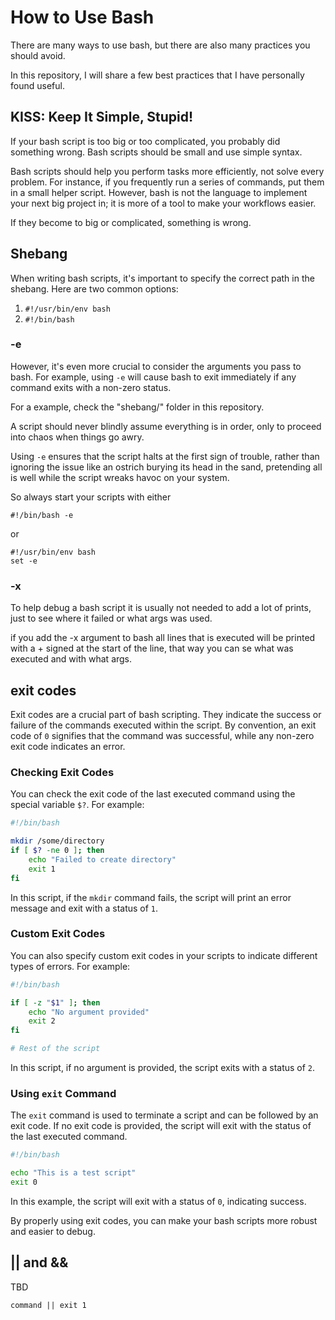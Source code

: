 # How to Use Bash

There are many ways to use bash, but there are also many practices you should avoid.

In this repository, I will share a few best practices that I have personally found useful.

## KISS: Keep It Simple, Stupid!

If your bash script is too big or too complicated, you probably did something wrong. 
Bash scripts should be small and use simple syntax.

Bash scripts should help you perform tasks more efficiently, not solve every problem. For instance, if you frequently run a series of commands, put them in a small helper script. However, bash is not the language to implement your next big project in; it is more of a tool to make your workflows easier.

If they become to big or complicated, something is wrong.

## Shebang

When writing bash scripts, it's important to specify the correct path in the shebang. Here are two common options:
1. `#!/usr/bin/env bash`
2. `#!/bin/bash`

### -e 
However, it's even more crucial to consider the arguments you pass to bash. For example, using `-e` will cause bash to exit immediately if any command exits with a non-zero status.

For a example, check the "shebang/" folder in this repository.

A script should never blindly assume everything is in order, only to proceed into chaos when things go awry. 

Using `-e` ensures that the script halts at the first sign of trouble, rather than ignoring the issue like an ostrich burying its head in the sand, pretending all is well while the script wreaks havoc on your system.

So always start your scripts with either 
```
#!/bin/bash -e
```
or
```
#!/usr/bin/env bash
set -e
```

### -x

To help debug a bash script it is usually not needed to add a lot of prints, 
just to see where it failed or what args was used. 

if you add the -x argument to bash all lines that is executed 
will be printed with a + signed at the start of the line, 
that way you can se what was executed and with what args. 


## exit codes

Exit codes are a crucial part of bash scripting. They indicate the success or failure of the commands executed within the script. By convention, an exit code of `0` signifies that the command was successful, while any non-zero exit code indicates an error.

### Checking Exit Codes

You can check the exit code of the last executed command using the special variable `$?`. For example:

```bash
#!/bin/bash

mkdir /some/directory
if [ $? -ne 0 ]; then
    echo "Failed to create directory"
    exit 1
fi
```

In this script, if the `mkdir` command fails, the script will print an error message and exit with a status of `1`.

### Custom Exit Codes

You can also specify custom exit codes in your scripts to indicate different types of errors. For example:

```bash
#!/bin/bash

if [ -z "$1" ]; then
    echo "No argument provided"
    exit 2
fi

# Rest of the script
```

In this script, if no argument is provided, the script exits with a status of `2`.

### Using `exit` Command

The `exit` command is used to terminate a script and can be followed by an exit code. If no exit code is provided, the script will exit with the status of the last executed command.

```bash
#!/bin/bash

echo "This is a test script"
exit 0
```

In this example, the script will exit with a status of `0`, indicating success.

By properly using exit codes, you can make your bash scripts more robust and easier to debug.


## || and &&

TBD

```
command || exit 1
```